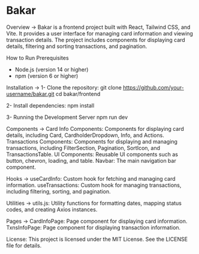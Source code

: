 # Bakar

Overview ->
Bakar is a frontend project built with React, Tailwind CSS, and Vite. It provides a user interface for managing card information and viewing transaction details. The project includes components for displaying card details, filtering and sorting transactions, and pagination.

How to Run
Prerequisites
  - Node.js (version 14 or higher)
  - npm (version 6 or higher)

Installation ->
  1- Clone the repository:
    git clone https://github.com/your-username/bakar.git
    cd bakar/frontend
  
  2- Install dependencies:
    npm install

  3- Running the Development Server
    npm run dev

Components ->
  Card Info Components: Components for displaying card details, including Card, CardholderDropdown, Info, and Actions.
  Transactions Components: Components for displaying and managing transactions, including FilterSection, Pagination, SortIcon, and TransactionsTable.
  UI Components: Reusable UI components such as button, chevron, loading, and table.
  Navbar: The main navigation bar component.

Hooks ->
  useCardInfo: Custom hook for fetching and managing card information.
  useTransactions: Custom hook for managing transactions, including filtering, sorting, and pagination.

Utilities ->
  utils.js: Utility functions for formatting dates, mapping status codes, and creating Axios instances.

Pages ->
  CardInfoPage: Page component for displaying card information.
  TxnsInfoPage: Page component for displaying transaction information.

License:
  This project is licensed under the MIT License. See the LICENSE file for details.


